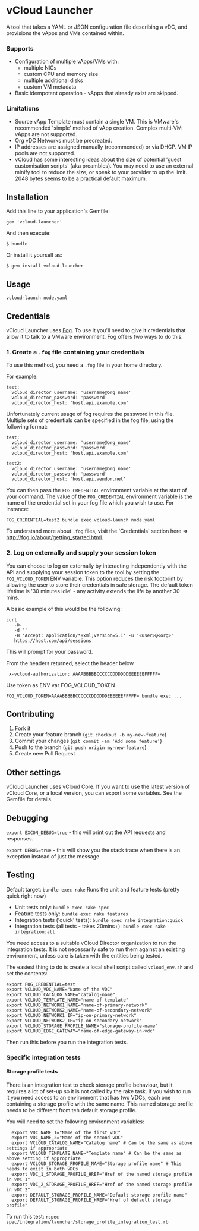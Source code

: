 vCloud Launcher
===============
A tool that takes a YAML or JSON configuration file describing a vDC, and provisions
the vApps and VMs contained within.

### Supports

- Configuration of multiple vApps/VMs with:
  - multiple NICs
  - custom CPU and memory size
  - multiple additional disks
  - custom VM metadata
- Basic idempotent operation - vApps that already exist are skipped.

### Limitations

- Source vApp Template must contain a single VM. This is VMware's recommended 'simple' method of vApp creation. Complex multi-VM vApps are not supported.
- Org vDC Networks must be precreated.
- IP addresses are assigned manually (recommended) or via DHCP. VM IP pools are not supported.
- vCloud has some interesting ideas about the size of potential 'guest customisation scripts' (aka preambles). You may need to use an external minify tool to reduce the size, or speak to your provider to up the limit. 2048 bytes seems to be a practical default maximum.

## Installation

Add this line to your application's Gemfile:

    gem 'vcloud-launcher'

And then execute:

    $ bundle

Or install it yourself as:

    $ gem install vcloud-launcher


## Usage

`vcloud-launch node.yaml`

## Credentials

vCloud Launcher uses [Fog](http://fog.io/). To use it you'll need to give it credentials that allow it to talk to a VMware environment. Fog offers two ways to do this.

### 1. Create a `.fog` file containing your credentials

To use this method, you need a `.fog` file in your home directory.

For example:

    test:
      vcloud_director_username: 'username@org_name'
      vcloud_director_password: 'password'
      vcloud_director_host: 'host.api.example.com'

Unfortunately current usage of fog requires the password in this file. Multiple sets of credentials can be specified in the fog file, using the following format:

    test:
      vcloud_director_username: 'username@org_name'
      vcloud_director_password: 'password'
      vcloud_director_host: 'host.api.example.com'

    test2:
      vcloud_director_username: 'username@org_name'
      vcloud_director_password: 'password'
      vcloud_director_host: 'host.api.vendor.net'

You can then pass the `FOG_CREDENTIAL` environment variable at the start of your command. The value of the `FOG_CREDENTIAL` environment variable is the name of the credential set in your fog file which you wish to use.  For instance:

    FOG_CREDENTIAL=test2 bundle exec vcloud-launch node.yaml

To understand more about `.fog` files, visit the 'Credentials' section here => http://fog.io/about/getting_started.html.

### 2. Log on externally and supply your session token

You can choose to log on externally by interacting independently with the API and supplying your session token to the
tool by setting the `FOG_VCLOUD_TOKEN` ENV variable. This option reduces the risk footprint by allowing the user to
store their credentials in safe storage. The default token lifetime is '30 minutes idle' - any activity extends the life by another 30 mins.

A basic example of this would be the following:

    curl
       -D-
       -d ''
       -H 'Accept: application/*+xml;version=5.1' -u '<user>@<org>'
       https://host.com/api/sessions

This will prompt for your password.

From the headers returned, select the header below

     x-vcloud-authorization: AAAABBBBBCCCCCCDDDDDDEEEEEEFFFFF=

Use token as ENV var FOG_VCLOUD_TOKEN

    FOG_VCLOUD_TOKEN=AAAABBBBBCCCCCCDDDDDDEEEEEEFFFFF= bundle exec ...

## Contributing

1. Fork it
2. Create your feature branch (`git checkout -b my-new-feature`)
3. Commit your changes (`git commit -am 'Add some feature'`)
4. Push to the branch (`git push origin my-new-feature`)
5. Create new Pull Request

## Other settings

vCloud Launcher uses vCloud Core. If you want to use the latest version of vCloud Core, or a local version, you can export some variables. See the Gemfile for details.

## Debugging

`export EXCON_DEBUG=true` - this will print out the API requests and responses.

`export DEBUG=true` - this will show you the stack trace when there is an exception instead of just the message.

## Testing

Default target: `bundle exec rake`
Runs the unit and feature tests (pretty quick right now)

* Unit tests only: `bundle exec rake spec`
* Feature tests only: `bundle exec rake features`
* Integration tests ('quick' tests): `bundle exec rake integration:quick`
* Integration tests (all tests - takes 20mins+): `bundle exec rake integration:all`

You need access to a suitable vCloud Director organization to run the
integration tests. It is not necessarily safe to run them against an existing
environment, unless care is taken with the entities being tested.

The easiest thing to do is create a local shell script called
`vcloud_env.sh` and set the contents:

    export FOG_CREDENTIAL=test
    export VCLOUD_VDC_NAME="Name of the VDC"
    export VCLOUD_CATALOG_NAME="catalog-name"
    export VCLOUD_TEMPLATE_NAME="name-of-template"
    export VCLOUD_NETWORK1_NAME="name-of-primary-network"
    export VCLOUD_NETWORK2_NAME="name-of-secondary-network"
    export VCLOUD_NETWORK1_IP="ip-on-primary-network"
    export VCLOUD_NETWORK2_IP="ip-on-secondary-network"
    export VCLOUD_STORAGE_PROFILE_NAME="storage-profile-name"
    export VCLOUD_EDGE_GATEWAY="name-of-edge-gateway-in-vdc"

Then run this before you run the integration tests.

### Specific integration tests

#### Storage profile tests

There is an integration test to check storage profile behaviour, but it requires a lot of set-up so it is not called by the rake task. If you wish to run it you need access to an environment that has two VDCs, each one containing a storage profile with the same name. This named storage profile needs to be different from teh default storage profile.

You will need to set the following environment variables:

      export VDC_NAME_1="Name of the first vDC"
      export VDC_NAME_2="Name of the second vDC"
      export VCLOUD_CATALOG_NAME="Catalog name" # Can be the same as above settings if appropriate
      export VCLOUD_TEMPLATE_NAME="Template name" # Can be the same as above setting if appropriate
      export VCLOUD_STORAGE_PROFILE_NAME="Storage profile name" # This needs to exist in both vDCs
      export VDC_1_STORAGE_PROFILE_HREF="Href of the named storage profile in vDC 1"
      export VDC_2_STORAGE_PROFILE_HREF="Href of the named storage profile in vDC 2"
      export DEFAULT_STORAGE_PROFILE_NAME="Default storage profile name"
      export DEFAULT_STORAGE_PROFILE_HREF="Href of default storage profile"

To run this test: `rspec spec/integration/launcher/storage_profile_integration_test.rb`
